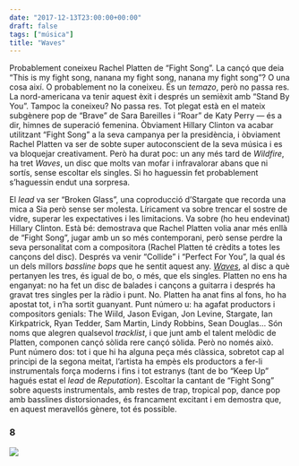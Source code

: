 ```yaml
---
date: "2017-12-13T23:00:00+00:00"
draft: false
tags: ["música"]
title: "Waves"
---
```

Probablement coneixeu Rachel Platten de “Fight Song”. La cançó que deia “This is my fight song, nanana my fight song, nanana my fight song”? O una cosa així. O probablement no la coneixeu. És un *temazo*, però no passa res. La nord-americana va tenir aquest èxit i després un semièxit amb “Stand By You”. Tampoc la coneixeu? No passa res. Tot plegat està en el mateix subgènere pop de “Brave” de Sara Bareilles i “Roar” de Katy Perry — és a dir, himnes de superació femenina. Òbviament Hillary Clinton va acabar utilitzant “Fight Song” a la seva campanya per la presidència, i òbviament Rachel Platten va ser de sobte super autoconscient de la seva música i es va bloquejar creativament. Però ha durat poc: un any més tard de *Wildfire*, ha tret *Waves*, un disc que molts van mofar i infravalorar abans que ni sortís, sense escoltar els singles. Si ho haguessin fet probablement s’haguessin endut una sorpresa.<!-- more -->

El *lead* va ser “Broken Glass”, una coproducció d’Stargate que recorda una mica a Sia però sense ser molesta. Líricament va sobre trencar el sostre de vidre, superar les expectatives i les limitacions. Va sobre (ho heu endevinat) Hillary Clinton. Està bé: demostrava que Rachel Platten volia anar més enllà de “Fight Song”, jugar amb un so més contemporani, però sense perdre la seva personalitat com a compositora (Rachel Platten té crèdits a totes les cançons del disc). Després va venir “Collide” i “Perfect For You”, la qual és un dels millors *bassline bops* que he sentit aquest any. [*Waves*](https://open.spotify.com/album/1mH4ntQRUk1akxx6WNST8q), al disc a què pertanyen les tres, és igual de bo, o més, que els singles. Platten no ens ha enganyat: no ha fet un disc de balades i cançons a guitarra i després ha gravat tres singles per la ràdio i punt. No. Platten ha anat fins al fons, ho ha apostat tot, i n’ha sortit guanyant. Punt número u: ha agafat productors i compositors genials: The Wiild, Jason Evigan, Jon Levine, Stargate, Ian Kirkpatrick, Ryan Tedder, Sam Martin, Lindy Robbins, Sean Douglas… Són noms que alegren qualsevol *tracklist*, i que junt amb el talent melòdic de Platten, componen cançó sòlida rere cançó sòlida. Però no només això. Punt número dos: tot i que hi ha alguna peça més clàssica, sobretot cap al principi de la segona meitat, l’artista ha empès els productors a fer-li instrumentals força moderns i fins i tot estranys (tant de bo “Keep Up” hagués estat el *lead* de *Reputation*). Escoltar la cantant de “Fight Song” sobre aquests instrumentals, amb restes de trap, tropical pop, dance pop amb basslines distorsionades, és francament excitant i em demostra que, en aquest meravellós gènere, tot és possible. 

### 8

<img id="splashFade" src="https://78.media.tumblr.com/afd61175a110f0d6d96060e3391055d8/tumblr_p11puktb0S1u00ofno1_1280.jpg">